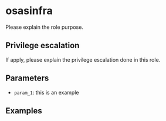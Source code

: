 # osasinfra
Please explain the role purpose.

## Privilege escalation
If apply, please explain the privilege escalation done in this role.

## Parameters
* `param_1`: this is an example

## Examples